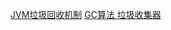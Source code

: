 [JVM垃圾回收机制](http://jbutton.iteye.com/blog/1569746)
[GC算法 垃圾收集器](https://mp.weixin.qq.com/s/olNXcRAT3PTK-hV_ehtmtw)
